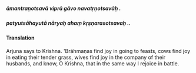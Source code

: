 ##### āmantraṇotsavā viprā gāvo navatṛṇotsavāḥ .
##### patyutsāhayutā nāryaḥ ahaṃ kṛṣṇarasotsavaḥ ..

#### Translation

Arjuna says to Krishna. 'Brāhmaṇas find joy in going to feasts, cows find joy in eating their tender grass, wives find joy in the company of their husbands, and know, O Krishna, that in the same way I rejoice in battle.